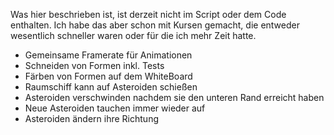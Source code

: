 Was hier beschrieben ist, ist derzeit nicht im Script oder dem Code enthalten. Ich habe das aber schon mit Kursen gemacht, die entweder wesentlich schneller waren oder für die ich mehr Zeit hatte.

- Gemeinsame Framerate für Animationen
- Schneiden von Formen inkl. Tests
- Färben von Formen auf dem WhiteBoard
- Raumschiff kann auf Asteroiden schießen
- Asteroiden verschwinden nachdem sie den unteren Rand erreicht haben
- Neue Asteroiden tauchen immer wieder auf
- Asteroiden ändern ihre Richtung
